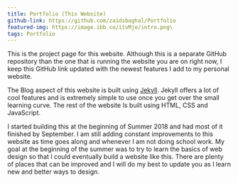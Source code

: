 ```yaml
---
title: Portfolio (This Website)
github-link: https://github.com/zaidsbaghal/Portfolio
featured-img: https://image.ibb.co/itvMje/intro.png\
tags: Portfolio
---
```


This is the project page for this website. Although this is a separate GitHub repository than the one that is running the website you are on right now, I keep this GitHub link updated with the newest features I add to my personal website. 

The Blog aspect of this website is built using [Jekyll](https://jekyllrb.com/). Jekyll offers a lot of cool features and is extremely simple to use once you get over the small learning curve. The rest of the website Is built using HTML, CSS and JavaScript. 

I started building this at the beginning of Summer 2018 and had most of it finished by September. 
I am still adding constant improvements to this website as time goes along and whenever I am not doing school work. 
My goal at the beginning of the summer was to try to learn the basics of web design so that I could eventually build a 
website like this. There are plenty of places that can be improved and I will do my best to update you as I learn new and better ways to design. 